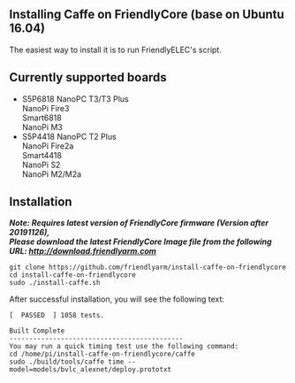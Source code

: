 ## Installing Caffe on FriendlyCore (base on Ubuntu 16.04)
The easiest way to install it is to run FriendlyELEC's script.

## Currently supported boards
* S5P6818
NanoPC T3/T3 Plus  
NanoPi Fire3  
Smart6818  
NanoPi M3  
* S5P4418
NanoPC T2 Plus  
NanoPi Fire2a  
Smart4418  
NanoPi S2  
NanoPi M2/M2a  

## Installation
***Note: Requires latest version of FriendlyCore firmware (Version after 20191126),   
Please download the latest FriendlyCore Image file from the following URL: http://download.friendlyarm.com***

```
git clone https://github.com/friendlyarm/install-caffe-on-friendlycore
cd install-caffe-on-friendlycore
sudo ./install-caffe.sh
```
  
After successful installation, you will see the following text:
```
[  PASSED  ] 1058 tests.

Built Complete
--------------------------------------------
You may run a quick timing test use the following command:
cd /home/pi/install-caffe-on-friendlycore/caffe
sudo ./build/tools/caffe time --model=models/bvlc_alexnet/deploy.prototxt
```